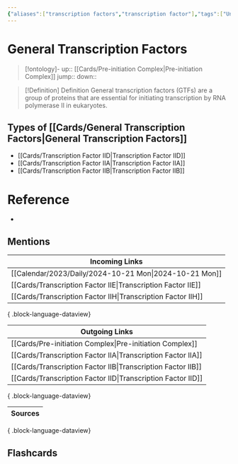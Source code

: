 ```yaml
---
{"aliases":["transcription factors","transcription factor"],"tags":["Uni/LFS252","flashcards/LFS252"],"dg-publish":true,"permalink":"/cards/general-transcription-factors/","dgPassFrontmatter":true}
---
```


# General Transcription Factors

> [!ontology]-
> up:: [[Cards/Pre-initiation Complex\|Pre-initiation Complex]]
> jump:: 
> down:: 

> [!Definition] Definition
> General transcription factors (GTFs) are a group of proteins that are essential for initiating transcription by RNA polymerase II in eukaryotes.

## Types of [[Cards/General Transcription Factors\|General Transcription Factors]]

- [[Cards/Transcription Factor IID\|Transcription Factor IID]]
- [[Cards/Transcription Factor IIA\|Transcription Factor IIA]]
- [[Cards/Transcription Factor IIB\|Transcription Factor IIB]]

# Reference

- 

## Mentions

| Incoming Links                                                  |
| --------------------------------------------------------------- |
| [[Calendar/2023/Daily/2024-10-21 Mon\|2024-10-21 Mon]]       |
| [[Cards/Transcription Factor IIE\|Transcription Factor IIE]] |
| [[Cards/Transcription Factor IIH\|Transcription Factor IIH]] |

{ .block-language-dataview}

| Outgoing Links                                                  |
| --------------------------------------------------------------- |
| [[Cards/Pre-initiation Complex\|Pre-initiation Complex]]     |
| [[Cards/Transcription Factor IIA\|Transcription Factor IIA]] |
| [[Cards/Transcription Factor IIB\|Transcription Factor IIB]] |
| [[Cards/Transcription Factor IID\|Transcription Factor IID]] |

{ .block-language-dataview}

| Sources |
| ------- |

{ .block-language-dataview}

## Flashcards